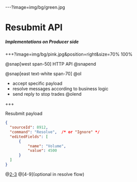 ---?image=img/bg/green.jpg

# Resubmit API

##### Implementations on Producer side

+++?image=img/bg/pink.jpg&position=right&size=70% 100%

@snap[west span-50]
HTTP API
@snapend

@snap[east text-white span-70]
@ol
- accept specific payload
- resolve messages according to business logic
- send reply to stop trades
@olend


+++

Resubmit payload


```json
{
  "sourceId": 8912,
  "command": "Resolve",  /* or "Ignore" */
  "editedFields": [
      {
          "name": "Volume",
          "value": 4500
      }
  ]
}
```

@[2-3](required)
@[4-9](optional in resolve flow)
